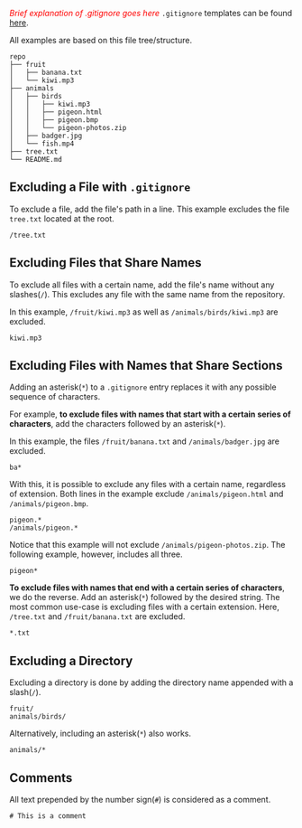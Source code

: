 <font style="color:red">*Brief explanation of .gitignore goes here*</font>
`.gitignore` templates can be found [here](https://github.com/github/gitignore).

All examples are based on this file tree/structure.
```
repo
├── fruit
│   ├── banana.txt
│   └── kiwi.mp3
├── animals
│   ├── birds
│   │   ├── kiwi.mp3
│   │   ├── pigeon.html
│   │   ├── pigeon.bmp
│   │   └── pigeon-photos.zip
│   ├── badger.jpg
│   └── fish.mp4
├── tree.txt
└── README.md
```

## Excluding a File with  `.gitignore`
To exclude a file, add the file's path in a line. This example excludes the file `tree.txt` located at the root.
```
/tree.txt
```

## Excluding Files that Share Names
To exclude all files with a certain name, add the file's name without any slashes(`/`). This excludes any file with the same name from the repository.

In this example, `/fruit/kiwi.mp3` as well as `/animals/birds/kiwi.mp3` are excluded.
```
kiwi.mp3
```

## Excluding Files with Names that Share Sections
Adding an asterisk(`*`) to a `.gitignore` entry replaces it with any possible sequence of characters.

For example, **to exclude files with names that start with a certain series of characters**, add the characters followed by an asterisk(`*`).

In this example, the files `/fruit/banana.txt` and `/animals/badger.jpg` are excluded.
```
ba*
```

With this, it is possible to exclude any files with a certain name, regardless of extension. Both lines in the example exclude `/animals/pigeon.html` and `/animals/pigeon.bmp`.
```
pigeon.*
/animals/pigeon.*
```
Notice that this example will not exclude `/animals/pigeon-photos.zip`. The following example, however, includes all three.
```
pigeon*
```

**To exclude files with names that end with a certain series of characters**, we do the reverse. Add an asterisk(`*`) followed by the desired string. The most common use-case is excluding files with a certain extension. Here, `/tree.txt` and `/fruit/banana.txt` are excluded.
```
*.txt
```

## Excluding a Directory
Excluding a directory is done by adding the directory name appended with a slash(`/`).
```
fruit/
animals/birds/
```
Alternatively, including an asterisk(`*`) also works. 
```
animals/*
```

## Comments
All text prepended by the number sign(`#`) is considered as a comment.
```
# This is a comment
```
